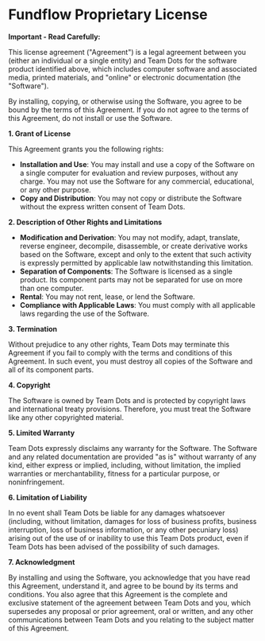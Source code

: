 # Fundflow Proprietary License

**Important - Read Carefully:**

This license agreement ("Agreement") is a legal agreement between you (either an individual or a single entity) and Team Dots for the software product identified above, which includes computer software and associated media, printed materials, and "online" or electronic documentation (the "Software").

By installing, copying, or otherwise using the Software, you agree to be bound by the terms of this Agreement. If you do not agree to the terms of this Agreement, do not install or use the Software.

**1. Grant of License**

This Agreement grants you the following rights:

- **Installation and Use**: You may install and use a copy of the Software on a single computer for evaluation and review purposes, without any charge. You may not use the Software for any commercial, educational, or any other purpose.
- **Copy and Distribution**: You may not copy or distribute the Software without the express written consent of Team Dots.

**2. Description of Other Rights and Limitations**

- **Modification and Derivation**: You may not modify, adapt, translate, reverse engineer, decompile, disassemble, or create derivative works based on the Software, except and only to the extent that such activity is expressly permitted by applicable law notwithstanding this limitation.
- **Separation of Components**: The Software is licensed as a single product. Its component parts may not be separated for use on more than one computer.
- **Rental**: You may not rent, lease, or lend the Software.
- **Compliance with Applicable Laws**: You must comply with all applicable laws regarding the use of the Software.

**3. Termination**

Without prejudice to any other rights, Team Dots may terminate this Agreement if you fail to comply with the terms and conditions of this Agreement. In such event, you must destroy all copies of the Software and all of its component parts.

**4. Copyright**

The Software is owned by Team Dots and is protected by copyright laws and international treaty provisions. Therefore, you must treat the Software like any other copyrighted material.

**5. Limited Warranty**

Team Dots expressly disclaims any warranty for the Software. The Software and any related documentation are provided "as is" without warranty of any kind, either express or implied, including, without limitation, the implied warranties or merchantability, fitness for a particular purpose, or noninfringement.

**6. Limitation of Liability**

In no event shall Team Dots be liable for any damages whatsoever (including, without limitation, damages for loss of business profits, business interruption, loss of business information, or any other pecuniary loss) arising out of the use of or inability to use this Team Dots product, even if Team Dots has been advised of the possibility of such damages.

**7. Acknowledgment**

By installing and using the Software, you acknowledge that you have read this Agreement, understand it, and agree to be bound by its terms and conditions. You also agree that this Agreement is the complete and exclusive statement of the agreement between Team Dots and you, which supersedes any proposal or prior agreement, oral or written, and any other communications between Team Dots and you relating to the subject matter of this Agreement.
